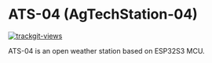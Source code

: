# ATS-04 (AgTechStation-04)

<a href="https://trackgit.com">
  <img src="https://us-central1-trackgit-analytics.cloudfunctions.net/token/ping/lt3c4wply1ogu6r9hqsl" alt="trackgit-views" />
</a>

ATS-04 is an open weather station based on ESP32S3 MCU.
